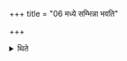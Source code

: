 +++
title = "06 मध्ये सम्भिन्ना भवति"

+++

<details><summary>थिते</summary>

6. (The furrows) cross each other in the middle.  

[^1]: i.e. the furrows mentioned in Sūtra 5 and 7.  
</details>
